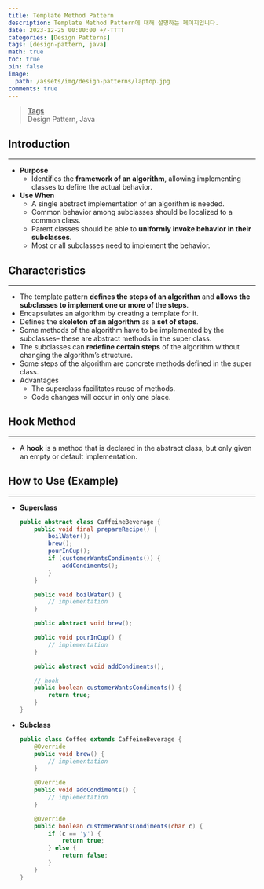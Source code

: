 ```yaml
---
title: Template Method Pattern
description: Template Method Pattern에 대해 설명하는 페이지입니다.
date: 2023-12-25 00:00:00 +/-TTTT
categories: [Design Patterns]
tags: [design-pattern, java]
math: true
toc: true
pin: false
image:
  path: /assets/img/design-patterns/laptop.jpg
comments: true
---
```


<blockquote class="prompt-info"><p><strong><u>Tags</u></strong> <br />
Design Pattern, Java</p></blockquote>

## Introduction

<hr />

- **Purpose**
  - Identifies the **framework of an algorithm**, allowing implementing classes to define the actual behavior.
- **Use When**
  - A single abstract implementation of an algorithm is needed.
  - Common behavior among subclasses should be localized to a common class.
  - Parent classes should be able to **uniformly invoke behavior in their subclasses**.
  - Most or all subclasses need to implement the behavior.

## Characteristics

<hr />

- The template pattern **defines the steps of an algorithm** and **allows the subclasses to implement one or more of the steps**.
- Encapsulates an algorithm by creating a template for it.
- Defines the **skeleton of an algorithm** as a **set of steps**.
- Some methods of the algorithm have to be implemented by the subclasses– these are abstract methods in the super class.
- The subclasses can **redefine certain steps** of the algorithm without changing the algorithm’s structure.
- Some steps of the algorithm are concrete methods defined in the super class.
- Advantages
  - The superclass facilitates reuse of methods.
  - Code changes will occur in only one place.

## Hook Method

<hr />

- A **hook** is a method that is declared in the abstract class, but only given an empty or default implementation.

## How to Use (Example)

<hr />

- **Superclass**

  ```java
  public abstract class CaffeineBeverage {
      public void final prepareRecipe() {
          boilWater();
          brew();
          pourInCup();
          if (customerWantsCondiments()) {
              addCondiments();
          }
      }

      public void boilWater() {
          // implementation
      }

      public abstract void brew();

      public void pourInCup() {
          // implementation
      }

      public abstract void addCondiments();

      // hook
      public boolean customerWantsCondiments() {
          return true;
      }
  }
  ```

- **Subclass**

  ```java
  public class Coffee extends CaffeineBeverage {
      @Override
      public void brew() {
          // implementation
      }

      @Override
      public void addCondiments() {
          // implementation
      }

      @Override
      public boolean customerWantsCondiments(char c) {
          if (c == 'y') {
              return true;
          } else {
              return false;
          }
      }
  }
  ```
